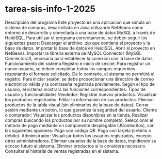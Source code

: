 # tarea-sis-info-1-2025
Descripción del programa
Este proyecto es una aplicación que simula un sistema de compras, desarrollada en Java utilizando NetBeans como entorno de desarrollo y conectada a una base de datos MySQL a través de HeidiSQL.
Para utilizar el programa correctamente, se deben seguir los siguientes pasos:
Descargar el archivo .zip que contiene el proyecto y la base de datos.
Importar la base de datos en HeidiSQL.
Abrir el proyecto en NetBeans.
Importar la librería externa de MySQL Connector (MySQL Connector/J), necesaria para establecer la conexión con la base de datos.
Funcionamiento del sistema
Registro e inicio de sesión:
Para registrar un nuevo usuario, se deben completar todos los campos requeridos respetando el formato solicitado. De lo contrario, el sistema no permitirá el registro.
Para iniciar sesión, se debe proporcionar una dirección de correo electrónico válida y la contraseña registrada previamente.
Según el tipo de usuario, el sistema mostrará las funciones correspondientes.
Tipos de usuario y funcionalidades
Vendedor:
Registrar nuevos productos.
Visualizar los productos registrados.
Editar la información de sus productos.
Eliminar productos de la tabla visual (sin eliminarlos de la base de datos).
Cerrar sesión mediante un botón, lo que garantiza la seguridad del usuario.
Cliente o comprador:
Visualizar los productos disponibles en la tienda.
Realizar compras buscando los productos por su nombre completo.
Seleccionar el método de pago mediante un componente desplegable (JComboBox), con las siguientes opciones:
Pago con código QR.
Pago con tarjeta (crédito o débito).
Administrador:
Visualizar todos los usuarios registrados, excepto otros administradores.
Eliminar usuarios de la base de datos, impidiendo su acceso futuro al sistema.
Eliminar productos si lo considera necesario.
Consultar el historial de ventas registradas en el sistema.
